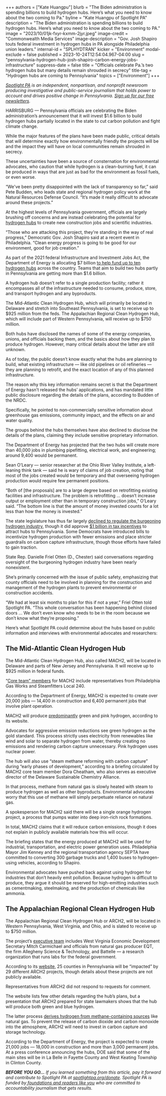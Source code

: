 +++
authors = ["Kate Huangpu"]
blurb = "The Biden administration is spending billions to build hydrogen hubs. Here’s what you need to know about the two coming to Pa."
byline = "Kate Huangpu of Spotlight PA"
description = "The Biden administration is spending billions to build hydrogen hubs. Here’s what you need to know about the two coming to PA."
image = "2023/10/01jk-fxyr-kxmm-2jyr.jpeg"
image-credit = "Commonwealth Media Services"
image-description = "Gov. Josh Shapiro touts federal investment in hydrogen hubs in PA alongside Philadelphia union leaders."
internal-id = "SPLHYDTRAN"
kicker = "Environment"
modal-exclude = false
published = 2023-10-24T12:54:04.967-04:00
slug = "pennsylvania-hydrogen-hub-josh-shapiro-carbon-energy-jobs-infrastructure"
suppress-date = false
title = "Officials celebrate Pa.’s two hydrogen hubs but many details remain shrouded in secrecy"
title-tag = "Hydrogen hubs are coming to Pennsylvania"
topics = ["Environment"]
+++

<a href="https://www.spotlightpa.org/"><em>Spotlight PA</em></a><em> is an independent, nonpartisan, and nonprofit newsroom producing investigative and public-service journalism that holds power to account and drives positive change in Pennsylvania. </em><a href="https://www.spotlightpa.org/newsletters"><em>Sign up for our free newsletters</em></a><em>.</em>

HARRISBURG — Pennsylvania officials are celebrating the Biden administration’s announcement that it will invest $1.6 billion to build hydrogen hubs partially located in the state to cut carbon pollution and fight climate change.

While the major features of the plans have been made public, critical details that will determine exactly how environmentally friendly the projects will be and the impact they will have on local communities remain shrouded in secrecy.

These uncertainties have been a source of consternation for environmental advocates, who caution that while hydrogen is a clean-burning fuel, it can be produced in ways that are just as bad for the environment as fossil fuels, or even worse.

<script src="https://www.spotlightpa.org/embed.js" async></script><div data-spl-embed-version="1" data-spl-src="https://www.spotlightpa.org/embeds/newsletter/"></div>

“We&#39;ve been pretty disappointed with the lack of transparency so far,” said Pete Budden, who leads state and regional hydrogen policy work at the Natural Resources Defense Council. “It’s made it really difficult to advocate around these projects.”

At the highest levels of Pennsylvania government, officials are largely brushing off concerns and are instead celebrating the potential for <a href="https://www.spotlightpa.org/news/2023/07/pennsylvania-hydrogen-hubs-climate-change-legislature-tax-credit-explainer/">hydrogen hubs</a> to create new construction jobs and scientific industries.

“Those who are attacking this project, they&#39;re standing in the way of real progress,” Democratic Gov. Josh Shapiro said at a recent event in Philadelphia. “Clean energy progress is going to be good for our environment, good for job creation.”

As part of the 2021 federal Infrastructure and Investment Jobs Act, the Department of Energy is allocating $7 billion <a href="https://www.energy.gov/oced/regional-clean-hydrogen-hubs">to help fund up to ten hydrogen hubs</a> across the country. Teams that aim to build two hubs partly in Pennsylvania are getting more than $1.6 billion.

A hydrogen hub doesn’t refer to a single production facility; rather it encompasses all of the infrastructure needed to consume, produce, store, and transport hydrogen and any byproducts.

The Mid-Atlantic Clean Hydrogen Hub, which will primarily be located in Delaware and stretch into Southeast Pennsylvania, is set to receive up to $925 million from the feds. The Appalachian Regional Clean Hydrogen Hub, which will include part of Western Pennsylvania, will receive up to $750 million.

Both hubs have disclosed the names of some of the energy companies, unions, and officials backing them, and the basics about how they plan to produce hydrogen. However, many critical details about the latter are still unknown.

As of today, the public doesn’t know exactly what the hubs are planning to build, what existing infrastructure — like old pipelines or oil refineries — they are planning to retrofit, and the exact location of any of this planned infrastructure.

The reason why this key information remains secret is that the Department of Energy hasn’t released the hubs’ applications, and has mandated little public disclosure regarding the details of the plans, according to Budden of the NRDC.

Specifically, he pointed to non-commercially sensitive information about greenhouse gas emissions, community impact, and the effects on air and water quality.

The groups behind the hubs themselves have also declined to disclose the details of the plans, claiming they include sensitive proprietary information.

The Department of Energy has projected that the two hubs will create more than 40,000 jobs in plumbing pipefitting, electrical work, and engineering; around 9,400 would be permanent.

Sean O’Leary — senior researcher at the Ohio River Valley Institute, a left-leaning think tank — said he is wary of claims of job creation, noting that most of the jobs created would be temporary and that overseeing hydrogen production would require few permanent positions.

“Both of \[the proposals\] are to a large degree based on retrofitting existing facilities and infrastructure. The problem is retrofitting … doesn’t increase output or employment other than in temporary construction jobs,” O’Leary said. “The bottom line is that the amount of money invested counts for a lot less than how the money is invested.”

The state legislature has thus far largely <a href="https://www.spotlightpa.org/news/2023/06/pa-hydrogen-hubs-carbon-caputre-senate-bill/">declined to regulate the burgeoning hydrogen industry</a>, though it did approve <a href="https://www.spotlightpa.org/news/2022/11/pa-natural-gas-hydrogen-hub-tax-credit-tom-wolf-legislature/">$1 billion in tax incentives</a> to attract hubs to Pennsylvania. Some Democrats have introduced bills to incentivize hydrogen production with fewer emissions and place stricter guardrails on carbon capture infrastructure, though those efforts have failed to gain traction.

State Rep. Danielle Friel Otten (D., Chester) said conversations regarding oversight of the burgeoning hydrogen industry have been nearly nonexistent.

She’s primarily concerned with the issue of public safety, emphasizing that county officials need to be involved in planning for the construction and management of the hydrogen plants to prevent environmental or construction accidents.

“We had at least six months to plan for this if not a year,” Friel Otten told Spotlight PA. “This whole conversation has been happening behind closed doors … We don’t even know who needs to be in the room because we don’t know what they’re proposing.”

Here’s what Spotlight PA could determine about the hubs based on public information and interviews with environmental advocates and researchers:

## The Mid-Atlantic Clean Hydrogen Hub

The Mid-Atlantic Clean Hydrogen Hub, also called MACH2, will be located in Delaware and parts of New Jersey and Pennsylvania. It will receive up to $925 million in federal funds.

“<a href="https://desca.net/f/delaware-southeast-pa-and-south-jersey-join-forces-for-clean-h2">Core team” members</a> for MACH2 include representatives from Philadelphia Gas Works and Steamfitters Local 240.

According to the Department of Energy, MACH2 is expected to create over 20,000 jobs — 14,400 in construction and 6,400 permanent jobs that involve plant operation.

MACH2 will produce <a href="https://mach-2.com/">predominantly</a> green and pink hydrogen, according to its website.

Advocates for aggressive emission reductions see green hydrogen as the gold standard. This process strictly uses electricity from renewables like wind and solar to separate hydrogen from water, thereby creating no emissions and rendering carbon capture unnecessary. Pink hydrogen uses nuclear power.

The hub will also use “steam methane reforming with carbon capture” during “early phases of development,” according to a briefing circulated by MACH2 core team member Dora Cheatham, who also serves as executive director of the Delaware Sustainable Chemistry Alliance.

In that process, methane from natural gas is slowly heated with steam to produce hydrogen as well as other byproducts. Environmental advocates worry that this use of methane will simply perpetuate reliance on natural gas.

A spokesperson for MACH2 said there will be a single orange hydrogen project, a process that pumps water into deep iron-rich rock formations.

In total, MACH2 claims that it will reduce carbon emissions, though it does not explain in publicly available materials how this will occur.

The briefing states that the energy produced at MACH2 will be used for industrial, transportation, and electric power generation uses. Philadelphia Mayor Jim Kenney and the regional transportation agency SEPTA have committed to converting 300 garbage trucks and 1,400 buses to hydrogen-using vehicles, according to Shapiro.

Environmental advocates have pushed back against using hydrogen for industries that don’t heavily emit pollution. Because hydrogen is difficult to produce, they argue it should be reserved for high-emitting industries such as cementmaking, steelmaking, and the production of chemicals like ammonia.

<script src="https://www.spotlightpa.org/embed.js" async></script><div data-spl-embed-version="1" data-spl-src="https://www.spotlightpa.org/embeds/donate/"></div>

## The Appalachian Regional Clean Hydrogen Hub

The Appalachian Regional Clean Hydrogen Hub or ARCH2, will be located in Western Pennsylvania, West Virginia, and Ohio, and is slated to receive up to $750 million.

The project’s <a href="https://www.arch2hub.com/about/executive-team/">executive team</a> includes West Virginia Economic Development Secretary Mitch Carmichael and officials from natural gas producer EQT, the firm Allegheny Science &amp; Technology, and Battelle — a research organization that runs labs for the federal government.

According to its <a href="https://www.arch2hub.com/about/why-arch2/">website</a>, 25 counties in Pennsylvania will be “impacted” by 29 different ARCH2 projects, though details about these projects are not publicly available.

Representatives from ARCH2 did not respond to requests for comment.

The website lists few other details regarding the hub’s plans, but a presentation that ARCH2 prepared for state lawmakers shows that the hub will produce both green and blue hydrogen.

The latter process <a href="https://www.energy.gov/eere/fuelcells/hydrogen-production-natural-gas-reforming#:~:text=In%20steam%2Dmethane%20reforming%2C%20methane,for%20the%20reaction%20to%20proceed.">derives hydrogen from methane-containing sources</a> like natural gas. To prevent the release of carbon dioxide and carbon monoxide into the atmosphere, ARCH2 will need to invest in carbon capture and storage technology.

According to the Department of Energy, the project is expected to create 21,000 jobs — 18,000 in construction and more than 3,000 permanent jobs. At a press conference announcing the hubs, DOE said that some of the main sites will be in La Belle in Fayette County and West Keating Township in Clinton County.

<strong><em>BEFORE YOU GO…</em></strong><em> If you learned something from this article, pay it forward and contribute to Spotlight PA at </em><a href="http://spotlightpa.org/donate"><em>spotlightpa.org/donate</em></a><em>. Spotlight PA is funded by</em><a href="https://www.spotlightpa.org/support"><em> foundations and readers like you</em></a><em> who are committed to accountability journalism that gets results.</em>

